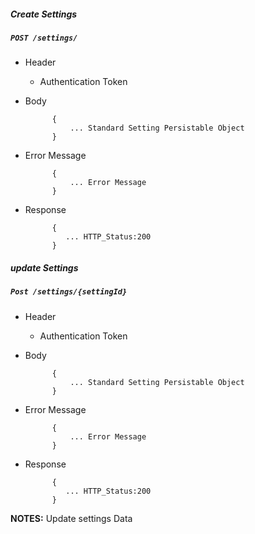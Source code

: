 ##### Create Settings

##### `POST /settings/`
+ Header
	- Authentication Token

+ Body

            {
                ... Standard Setting Persistable Object
            }
+ Error Message

			{
				... Error Message
			}             
+ Response

            {
               ... HTTP_Status:200
            }
    

##### update Settings           
            
##### `Post /settings/{settingId}`
+ Header 
	- Authentication Token
	
+ Body

            {
                ... Standard Setting Persistable Object
            }
+ Error Message

			{
				... Error Message
			}             
+ Response

            {
               ... HTTP_Status:200
            }
**NOTES:** Update settings Data 
